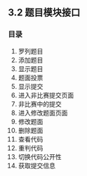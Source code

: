 ## 3.2 题目模块接口

### 目录

1. 罗列题目
2. 添加题目
3. 显示题目
4. 题面投票
5. 显示提交
6. 进入非比赛提交页面
7. 非比赛中的提交
8. 进入修改题面页面
9. 修改题面
10. 删除题面
11. 查看代码
12. 重判代码
13. 切换代码公开性
14. 获取提交信息



